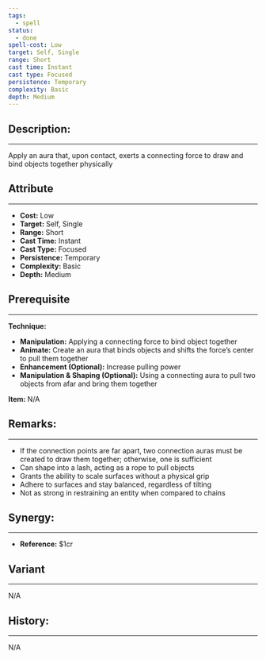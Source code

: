 ```yaml
---
tags:
  - spell
status:
  - done
spell-cost: Low
target: Self, Single
range: Short
cast time: Instant
cast type: Focused
persistence: Temporary
complexity: Basic
depth: Medium
---
```

## Description:  
---  
Apply an aura that, upon contact, exerts a connecting force to draw and bind objects together physically  
  
## Attribute  
___  
- __Cost:__ Low  
- __Target:__ Self, Single  
- __Range:__ Short  
- __Cast Time:__ Instant  
- __Cast Type:__ Focused  
- __Persistence:__ Temporary  
- __Complexity:__ Basic  
- __Depth:__ Medium  
  
## Prerequisite  
___  
  
__Technique:__  
  
- __Manipulation:__ Applying a connecting force to bind object together  
- __Animate:__ Create an aura that binds objects and shifts the force’s center to pull them together  
- __Enhancement (Optional):__ Increase pulling power  
- __Manipulation & Shaping (Optional):__ Using a connecting aura to pull two objects from afar and bring them together  
  
__Item:__ N/A  
  
## Remarks:  
___  
- If the connection points are far apart, two connection auras must be created to draw them together; otherwise, one is sufficient  
- Can shape into a lash, acting as a rope to pull objects  
- Grants the ability to scale surfaces without a physical grip  
- Adhere to surfaces and stay balanced, regardless of tilting  
- Not as strong in restraining an entity when compared to chains  
  
## Synergy:  
___  
- __Reference:__ $1cr  
  
## Variant  
___  
N/A  
  
## History:  
___  
N/A
